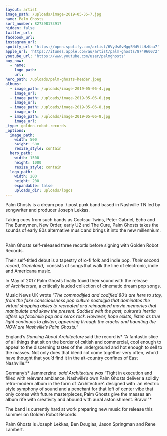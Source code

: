 ```yaml
---
layout: artist
image_path: /uploads/image-2019-05-06-7.jpg
name: Palm Ghosts
sort_number: 827398173917
hidden: false
twitter_url:
facebook_url:
instagram_url:
spotify_url: 'https://open.spotify.com/artist/6VyUs0vMgqSNdVtLHzKaa7'
apple_url: 'https://itunes.apple.com/au/artist/palm-ghosts/874960072'
youtube_url: 'https://www.youtube.com/user/palmghosts'
buy_now:
  - name:
    logo_path:
    url:
hero_path: /uploads/palm-ghosts-header.jpeg
albums:
  - image_path: /uploads/image-2019-05-06-4.jpg
    image_url:
  - image_path: /uploads/image-2019-05-06-6.jpg
    image_url:
  - image_path: /uploads/image-2019-05-06-8.jpg
    image_url:
  - image_path: /uploads/image-2019-05-06-8.jpg
    image_url:
_type: golden-robot-records
_options:
  image_path:
    width: 500
    height: 500
    resize_style: contain
  hero_path:
    width: 1500
    height: 1000
    resize_style: contain
  logo_path:
    width: 200
    height: 200
    expandable: false
    uploads_dir: uploads/logos
---
```


Palm Ghosts is a dream pop&nbsp; / post punk band based in Nashville TN led by songwriter and producer Joseph Lekkas.

Taking cues from such bands as Cocteau Twins, Peter Gabriel, Echo and The Bunnymen, New Order, early U2 and The Cure, Palm Ghosts takes the sounds of early 80s alternative music and brings it into the new millennium. &nbsp;

Palm Ghosts self-released three records before signing with Golden Robot Records. &nbsp;

Their self-titled debut is a tapestry of lo-fi folk and indie pop.*&nbsp;*Their second record*, Greenland*,&nbsp; consists of songs that walk the line of electronic, indie and Americana music.&nbsp;

In May of 2017 Palm Ghosts finally found their sound with the release of&nbsp;*Architecture*, a critically lauded collection of cinematic dream pop songs.&nbsp;

Music News UK wrote&nbsp;*“The commodified and codified 80’s are here to stay, from the fake consciousness pop culture nostalgia that dominates the virtual shopping aisles to recreated and reimagined movie memories that manipulate and skew the present. Saddled with the past, culture’s inertia offers up facsimile pap and xerox rock. However, hope exists, listen as true light continues to glisten, appearing through the cracks and haunting the NOW are Nashville’s Palm Ghosts.”&nbsp;*

England’s&nbsp;*Dancing About Architecture*&nbsp;said the record is*&nbsp;“A fantastic slice of all things that sit on the border of cultish and commercial, cool enough to appeal to the discerning tastes of the underground and hot enough to sell to the masses. Not only does that blend not come together very often, who’d have thought that you’d find it in the alt-country confines of East Nashville.”*

Germany’s*&nbsp;Jammerzine&nbsp;*&nbsp;said Architecture was*&nbsp;“Tight in execution and filled with relevant ambiance, Nashville’s own Palm Ghosts deliver a solidly retro-modern album in the form of ‘Architecture’. designed with&nbsp; an electric style symphony of sound and a penchant for that left of center vibe that only comes with future masterpieces, Palm Ghosts give the masses an album rife with creativity and abound with aural astonishment. Bravo\!”*

The band is currently hard at work preparing new music for release this summer on Golden Robot Records.&nbsp;

Palm Ghosts is Joseph Lekkas, Ben Douglas, Jason Springman and Rene Lambert.